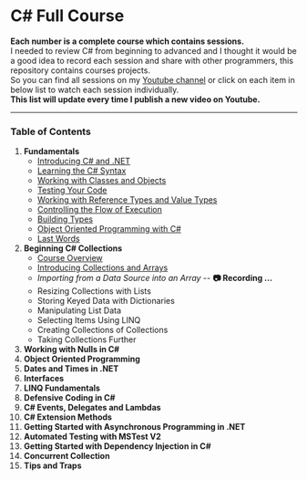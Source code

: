 # C# Full Course

**Each number is a complete course which contains sessions.**  
I needed to review C# from beginning to advanced and I thought it would be a good idea to record each session and share with other programmers, this repository contains courses projects.  
So you can find all sessions on my [Youtube channel](https://www.youtube.com/watch?v=YkI4Ml5iVZU&list=PLYhArLpz29AF8jyjGgMcDn-xgmjgwhJvg) or click on each item in below list to watch each session individually.  
**__This list will update every time I publish a new video on Youtube.__**
___



### Table of Contents

1. **Fundamentals**
    * [Introducing C# and .NET](https://youtu.be/YkI4Ml5iVZU)
    * [Learning the C# Syntax](https://youtu.be/cG69eE4GIJI)
    * [Working with Classes and Objects](https://youtu.be/AcBxq7pubv0)
    * [Testing Your Code](https://youtu.be/6epmTk7SE3A)
    * [Working with Reference Types and Value Types](https://www.youtube.com/watch?v=RDmNJnbVgPQ)
    * [Controlling the Flow of Execution](https://www.youtube.com/watch?v=puddgcugJZ4)
    * [Building Types](https://www.youtube.com/watch?v=ALDlPP9Kkb0)
    * [Object Oriented Programming with C#](https://www.youtube.com/watch?v=nBwknnoUABk)
    * [Last Words](https://www.youtube.com/watch?v=9i8ck7yDAAI)
2. **Beginning C# Collections**
    * [Course Overview](https://www.youtube.com/watch?v=87pttSQUJlU)  
    * [Introducing Collections and Arrays](https://www.youtube.com/watch?v=FWK8CnW9Vx4)  
    * _Importing from a Data Source into an Array_ -- **&#128247; Recording ...**  
    * Resizing Collections with Lists
    * Storing Keyed Data with Dictionaries
    * Manipulating List Data
    * Selecting Items Using LINQ
    * Creating Collections of Collections
    * Taking Collections Further
3. **Working with Nulls in C#**
4. **Object Oriented Programming**
5. **Dates and Times in .NET**
6. **Interfaces**
7. **LINQ Fundamentals**
8. **Defensive Coding in C#**
9. **C# Events, Delegates and Lambdas**
10. **C# Extension Methods**
11. **Getting Started with Asynchronous Programming in .NET**
12. **Automated Testing with MSTest V2**
13. **Getting Started with Dependency Injection in C#**
14. **Concurrent Collection**
15. **Tips and Traps**

